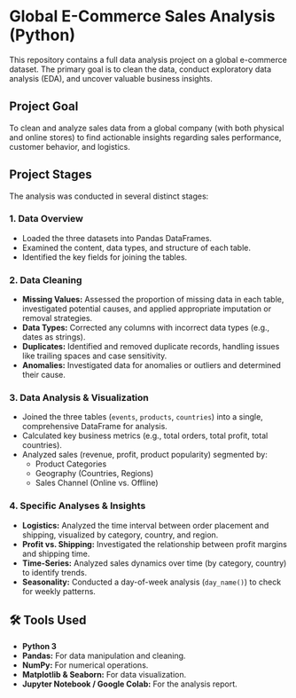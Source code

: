 # Global E-Commerce Sales Analysis (Python)

This repository contains a full data analysis project on a global e-commerce dataset. The primary goal is to clean the data, conduct exploratory data analysis (EDA), and uncover valuable business insights.

##  Project Goal

To clean and analyze sales data from a global company (with both physical and online stores) to find actionable insights regarding sales performance, customer behavior, and logistics.

##  Project Stages

The analysis was conducted in several distinct stages:

### 1. Data Overview
* Loaded the three datasets into Pandas DataFrames.
* Examined the content, data types, and structure of each table.
* Identified the key fields for joining the tables.

### 2. Data Cleaning
* **Missing Values:** Assessed the proportion of missing data in each table, investigated potential causes, and applied appropriate imputation or removal strategies.
* **Data Types:** Corrected any columns with incorrect data types (e.g., dates as strings).
* **Duplicates:** Identified and removed duplicate records, handling issues like trailing spaces and case sensitivity.
* **Anomalies:** Investigated data for anomalies or outliers and determined their cause.

### 3. Data Analysis & Visualization
* Joined the three tables (`events`, `products`, `countries`) into a single, comprehensive DataFrame for analysis.
* Calculated key business metrics (e.g., total orders, total profit, total countries).
* Analyzed sales (revenue, profit, product popularity) segmented by:
    * Product Categories
    * Geography (Countries, Regions)
    * Sales Channel (Online vs. Offline)

### 4. Specific Analyses & Insights
* **Logistics:** Analyzed the time interval between order placement and shipping, visualized by category, country, and region.
* **Profit vs. Shipping:** Investigated the relationship between profit margins and shipping time.
* **Time-Series:** Analyzed sales dynamics over time (by category, country) to identify trends.
* **Seasonality:** Conducted a day-of-week analysis (`day_name()`) to check for weekly patterns.

## 🛠️ Tools Used

* **Python 3**
* **Pandas:** For data manipulation and cleaning.
* **NumPy:** For numerical operations.
* **Matplotlib & Seaborn:** For data visualization.
* **Jupyter Notebook / Google Colab:** For the analysis report.
